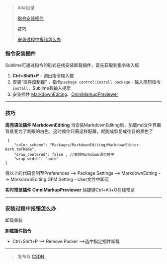 > ###目录
> 
> [指令安装插件](#指令安装插件)
>
> [技巧](#技巧)
>
> [安装过程中报错怎么办](#安装过程中报错怎么办)

###  指令安装插件
Sublime可通过指令的形式在线安装卸载插件，首先获取到指令输入框

 1. **Ctrl+Shift+P**
		 - 调出指令输入框
 2. 安装“插件控制器” ，指令`package control:install package`
		 - 输入简短指令`install`，Sublime有输入提示
 3. 安装插件 [MarkdownEditing](https://github.com/SublimeText-Markdown/MarkdownEditing)、[OmniMarkupPreviewer](https://github.com/timonwong/OmniMarkupPreviewer)

-------

### 技巧

 **高亮语法插件 MarkdownEditing**
	 当安装MarkdownEditing后，加载md文件界面背景变为了刺眼的白色，这时候你只需这样配置，就能成恢复成往日的黑色了
```
 {
    "color_scheme": "Packages/MarkdownEditing/MarkdownEditor-Dark.tmTheme",
    "draw_centered": false , //去除Markdown语句居中
    "wrap_width": "auto"
}
```

将以上的代码复制至Preferences --> Package Settings --> MarkdownEditing --> MarkdownEditing GFM Setting - User文件中即可
	 
**实时预览插件 OmniMarkupPreviewer**
快捷键Ctrl+Alt+O在线预览

-------

### 安装过程中报错怎么办
卸载重装

**卸载插件指令**

- Ctrl+Shift+P --> Remove Packer -->选中指定插件卸载


-------

> 发布与 [CSDN](https://blog.csdn.net/z1101558280/article/details/79852741)